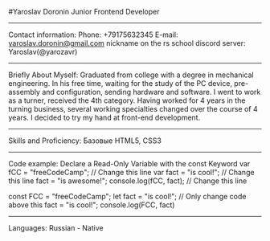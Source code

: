 #Yaroslav Doronin
Junior Frontend Developer

---
Contact information:
Phone: +79175632345
E-mail: yaroslav.doronin@gmail.com
nickname on the rs school discord server: Yaroslav(@yarozavr)

---
Briefly About Myself:
Graduated from college with a degree in mechanical engineering. In his free time, waiting for the study of the PC device, pre-assembly and configuration, sending hardware and software. I went to work as a turner, received the 4th category. Having worked for 4 years in the turning business, several working specialties changed over the course of 4 years. I decided to try my hand at front-end development.

---
Skills and Proficiency:
Базовые HTML5, CSS3

---
Code example:
Declare a Read-Only Variable with the const Keyword
var fCC = "freeCodeCamp"; // Change this line
var fact = "is cool!"; // Change this line
fact = "is awesome!";
console.log(fCC, fact); // Change this line

const FCC = "freeCodeCamp";
let fact = "is cool!";
// Only change code above this
fact = "is cool!";
console.log(FCC, fact)

---
Languages:
Russian - Native
